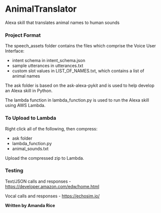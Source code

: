 # AnimalTranslator
Alexa skill that translates animal names to human sounds

### Project Format

The speech_assets folder contains the files which comprise the Voice User Interface:
* intent schema in intent_schema.json
* sample utterances in utterances.txt
* custom slot values in LIST_OF_NAMES.txt, which contains a list of animal names

The ask folder is based on the ask-alexa-pykit and is used to help develop an Alexa skill in Python.

The lambda function in lambda_function.py is used to run the Alexa skill using AWS Lambda.

### To Upload to Lambda

Right click all of the following, then compress:
* ask folder
* lambda_function.py
* animal_sounds.txt

Upload the compressed zip to Lambda.

### Testing

Text/JSON calls and responses - https://developer.amazon.com/edw/home.html

Vocal calls and responses - https://echosim.io/

**Written by Amanda Rice**
